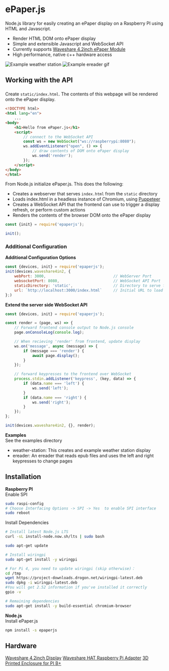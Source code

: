 # ePaper.js
Node.js library for easily creating an ePaper display on a Raspberry PI using HTML and Javascript.
* Render HTML DOM onto ePaper display
* Simple and extensible Javascript and WebSocket API
* Currently supports [Waveshare 4.2inch ePaper Module](https://www.waveshare.com/wiki/4.2inch_e-Paper_Module)
* High performance, native c++ hardware access

![Example weather station](https://github.com/samsonmking/epaper.js/raw/master/images/weather.jpg)
![Example ereader gif](https://github.com/samsonmking/epaper.js/raw/master/images/ereader.gif)
## Working with the API
###
Create `static/index.html`. The contents of this webpage will be rendered onto the ePaper display.
```html
<!DOCTYPE html>
<html lang="en">
    ...
<body>
    <h1>Hello from ePaper.js</h1>
    <script>
        // connect to the WebSocket API
        const ws = new WebSocket("ws://raspberrypi:8080");
        ws.addEventListener("open", () => {
            // draw contents of DOM onto ePaper display
            ws.send('render');
        });
    </script>
</body>
</html>
```
From Node.js initialize ePaper.js. This does the following:
* Creates a webserver that serves `index.html` from the `static` directory
* Loads index.html in a headless instance of Chromium, using [Puppeteer](https://github.com/puppeteer/puppeteer)
* Creates a WebSocket API that the frontend can use to trigger a display refresh, or perform custom actions
* Renders the contents of the browser DOM onto the ePaper display
```js
const {init} = require('epaperjs');

init();
```
### Additional Configuration
**Additional Configuration Options**
```js
const {devices, init} = require('epaperjs');
init(devices.waveshare4in2, {
    webPort: 3000,                              // WebServer Port
    websocketPort: 8080,                        // WebSocket API Port
    staticDirectory: 'static',                  // Directory to serve frontend from
    url: `http://localhost:3000/index.html`     // Initial URL to load
};)
```
**Extend the server side WebSocket API**
```js
const {devices, init} = require('epaperjs');

const render = (page, ws) => {
    // Forward frontend console output to Node.js console
    page.onConsoleLog(console.log);

    // When recieving 'render' from frontend, update display
    ws.on('message', async (message) => {
        if (message === 'render') {
            await page.display();
        }
    });

    // forward keypresses to the frontend over WebSocket
    process.stdin.addListener('keypress', (key, data) => {
        if (data.name === 'left') {
            ws.send('left');
        }
        if (data.name === 'right') {
            ws.send('right');
        }
    });
};

init(devices.waveshare4in2, {}, render);
```
**Examples**\
See the examples directory
* weather-station: This creates and example weather station display
* ereader: An ereader that reads epub files and uses the left and right keypresses to change pages

## Installation
**Raspberry PI**\
Enable SPI
``` bash
sudo raspi-config
# Choose Interfacing Options -> SPI -> Yes  to enable SPI interface
sudo reboot
```
Install Dependencies
```bash
# Install latest Node.js LTS
curl -sL install-node.now.sh/lts | sudo bash

sudo apt-get update

# Install wiringpi
sudo apt-get install -y wiringpi

# For Pi 4, you need to update wiringpi (skip otherwise)：
cd /tmp
wget https://project-downloads.drogon.net/wiringpi-latest.deb
sudo dpkg -i wiringpi-latest.deb
#You will get 2.52 information if you've installed it correctly
gpio -v

# Remaining dependencies
sudo apt-get install -y build-essential chromium-browser
```
**Node.js**\
Install ePaper.js
``` bash
npm install -s epaperjs
```

## Hardware
[Waveshare 4.2inch Display](https://www.waveshare.com/product/displays/e-paper/epaper-2/4.2inch-e-paper.htm)
[Waveshare HAT Raspberry Pi Adapter](https://www.waveshare.com/e-Paper-Driver-HAT.htm)
[3D Printed Enclosure for PI B+](https://www.thingiverse.com/thing:4576140)